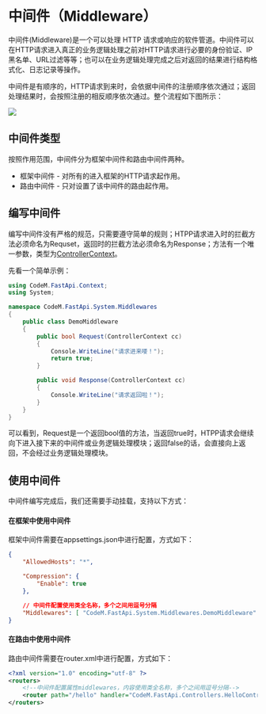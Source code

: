 # 中间件（Middleware）

中间件(Middleware)是一个可以处理 HTTP 请求或响应的软件管道。中间件可以在HTTP请求进入真正的业务逻辑处理之前对HTTP请求进行必要的身份验证、IP黑名单、URL过滤等等；也可以在业务逻辑处理完成之后对返回的结果进行结构格式化、日志记录等操作。

中间件是有顺序的，HTTP请求到来时，会依据中间件的注册顺序依次通过；返回处理结果时，会按照注册的相反顺序依次通过。整个流程如下图所示：

![]( http://face.app100.info/middleware.png )



## 中间件类型

按照作用范围，中间件分为框架中间件和路由中间件两种。

- 框架中间件 - 对所有的进入框架的HTTP请求起作用。
- 路由中间件 - 只对设置了该中间件的路由起作用。



## 编写中间件

编写中间件没有严格的规范，只需要遵守简单的规则；HTPP请求进入时的拦截方法必须命名为Requset，返回时的拦截方法必须命名为Response；方法有一个唯一参数，类型为[ControllerContext]()。

先看一个简单示例：

```c#
using CodeM.FastApi.Context;
using System;

namespace CodeM.FastApi.System.Middlewares
{
    public class DemoMiddleware
    {
        public bool Request(ControllerContext cc)
        {
            Console.WriteLine("请求进来喽！");
            return true;
        }

        public void Response(ControllerContext cc)
        {
            Console.WriteLine("请求返回啦！");
        }
    }
}
```

可以看到，Request是一个返回bool值的方法，当返回true时，HTPP请求会继续向下进入接下来的中间件或业务逻辑处理模块；返回false的话，会直接向上返回，不会经过业务逻辑处理模块。



## 使用中间件

中间件编写完成后，我们还需要手动挂载，支持以下方式：

#### 在框架中使用中间件

框架中间件需要在appsettings.json中进行配置，方式如下：

```json
{
    "AllowedHosts": "*",

    "Compression": {
        "Enable": true
    },

    // 中间件配置使用类全名称，多个之间用逗号分隔
    "Middlewares": [ "CodeM.FastApi.System.Middlewares.DemoMiddleware" ]
}
```



#### 在路由中使用中间件

路由中间件需要在router.xml中进行配置，方式如下：

```xml
<?xml version="1.0" encoding="utf-8" ?>
<routers>
    <!--中间件配置属性middlewares，内容使用类全名称，多个之间用逗号分隔-->
    <router path="/hello" handler="CodeM.FastApi.Controllers.HelloController.Handle" middlewares="CodeM.FastApi.System.Middlewares.DemoMiddleware"></router>
</routers>
```

